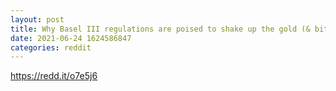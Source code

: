 ```yaml
--- 
layout: post 
title: Why Basel III regulations are poised to shake up the gold (& bitcoin) market 
date: 2021-06-24 1624586847 
categories: reddit 
--- 
```

https://redd.it/o7e5j6